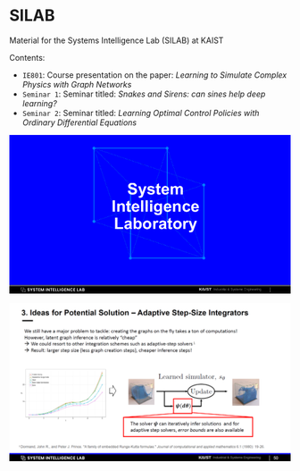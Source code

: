 # SILAB

Material for the Systems Intelligence Lab (SILAB) at KAIST

Contents:
- `IE801`: Course presentation on the paper: _Learning to Simulate Complex Physics with Graph Networks_
- `Seminar 1`: Seminar titled: _Snakes and Sirens: can sines help deep learning?_
- `Seminar 2`: Seminar titled: _Learning Optimal Control Policies with Ordinary Differential Equations_

<p align="center">
  <img src="https://github.com/Juju-botu/silab/blob/master/media/logo.png" width=800  alt="SILAB logo">
</p>

<p align="center">
  <img src="https://github.com/Juju-botu/silab/blob/master/media/ie801_presentation.png" width=800  alt="IE801 presentation">
</p>